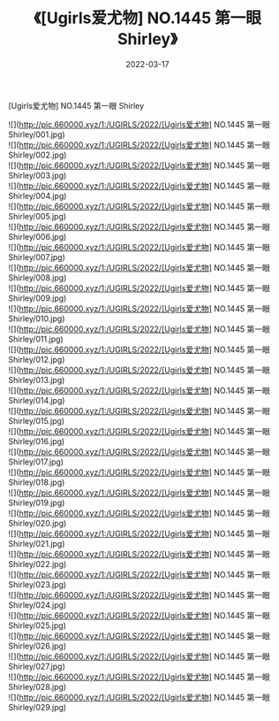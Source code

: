 ﻿---
layout: post
title:  《[Ugirls爱尤物] NO.1445 第一眼 Shirley》
date:   2022-03-17
img: http://pic.660000.xyz/1:/UGIRLS/2022/[Ugirls爱尤物] NO.1445 第一眼 Shirley/000.jpg
categories: [美女, 清纯, 唯美]
---

[Ugirls爱尤物] NO.1445 第一眼 Shirley

 ![](http://pic.660000.xyz/1:/UGIRLS/2022/[Ugirls爱尤物] NO.1445 第一眼 Shirley/001.jpg) <br>![](http://pic.660000.xyz/1:/UGIRLS/2022/[Ugirls爱尤物] NO.1445 第一眼 Shirley/002.jpg) <br>![](http://pic.660000.xyz/1:/UGIRLS/2022/[Ugirls爱尤物] NO.1445 第一眼 Shirley/003.jpg) <br>![](http://pic.660000.xyz/1:/UGIRLS/2022/[Ugirls爱尤物] NO.1445 第一眼 Shirley/004.jpg) <br>![](http://pic.660000.xyz/1:/UGIRLS/2022/[Ugirls爱尤物] NO.1445 第一眼 Shirley/005.jpg) <br>![](http://pic.660000.xyz/1:/UGIRLS/2022/[Ugirls爱尤物] NO.1445 第一眼 Shirley/006.jpg) <br>![](http://pic.660000.xyz/1:/UGIRLS/2022/[Ugirls爱尤物] NO.1445 第一眼 Shirley/007.jpg) <br>![](http://pic.660000.xyz/1:/UGIRLS/2022/[Ugirls爱尤物] NO.1445 第一眼 Shirley/008.jpg) <br>![](http://pic.660000.xyz/1:/UGIRLS/2022/[Ugirls爱尤物] NO.1445 第一眼 Shirley/009.jpg) <br>![](http://pic.660000.xyz/1:/UGIRLS/2022/[Ugirls爱尤物] NO.1445 第一眼 Shirley/010.jpg) <br>![](http://pic.660000.xyz/1:/UGIRLS/2022/[Ugirls爱尤物] NO.1445 第一眼 Shirley/011.jpg) <br>![](http://pic.660000.xyz/1:/UGIRLS/2022/[Ugirls爱尤物] NO.1445 第一眼 Shirley/012.jpg) <br>![](http://pic.660000.xyz/1:/UGIRLS/2022/[Ugirls爱尤物] NO.1445 第一眼 Shirley/013.jpg) <br>![](http://pic.660000.xyz/1:/UGIRLS/2022/[Ugirls爱尤物] NO.1445 第一眼 Shirley/014.jpg) <br>![](http://pic.660000.xyz/1:/UGIRLS/2022/[Ugirls爱尤物] NO.1445 第一眼 Shirley/015.jpg) <br>![](http://pic.660000.xyz/1:/UGIRLS/2022/[Ugirls爱尤物] NO.1445 第一眼 Shirley/016.jpg) <br>![](http://pic.660000.xyz/1:/UGIRLS/2022/[Ugirls爱尤物] NO.1445 第一眼 Shirley/017.jpg) <br>![](http://pic.660000.xyz/1:/UGIRLS/2022/[Ugirls爱尤物] NO.1445 第一眼 Shirley/018.jpg) <br>![](http://pic.660000.xyz/1:/UGIRLS/2022/[Ugirls爱尤物] NO.1445 第一眼 Shirley/019.jpg) <br>![](http://pic.660000.xyz/1:/UGIRLS/2022/[Ugirls爱尤物] NO.1445 第一眼 Shirley/020.jpg) <br>![](http://pic.660000.xyz/1:/UGIRLS/2022/[Ugirls爱尤物] NO.1445 第一眼 Shirley/021.jpg) <br>![](http://pic.660000.xyz/1:/UGIRLS/2022/[Ugirls爱尤物] NO.1445 第一眼 Shirley/022.jpg) <br>![](http://pic.660000.xyz/1:/UGIRLS/2022/[Ugirls爱尤物] NO.1445 第一眼 Shirley/023.jpg) <br>![](http://pic.660000.xyz/1:/UGIRLS/2022/[Ugirls爱尤物] NO.1445 第一眼 Shirley/024.jpg) <br>![](http://pic.660000.xyz/1:/UGIRLS/2022/[Ugirls爱尤物] NO.1445 第一眼 Shirley/025.jpg) <br>![](http://pic.660000.xyz/1:/UGIRLS/2022/[Ugirls爱尤物] NO.1445 第一眼 Shirley/026.jpg) <br>![](http://pic.660000.xyz/1:/UGIRLS/2022/[Ugirls爱尤物] NO.1445 第一眼 Shirley/027.jpg) <br>![](http://pic.660000.xyz/1:/UGIRLS/2022/[Ugirls爱尤物] NO.1445 第一眼 Shirley/028.jpg) <br>![](http://pic.660000.xyz/1:/UGIRLS/2022/[Ugirls爱尤物] NO.1445 第一眼 Shirley/029.jpg) <br>